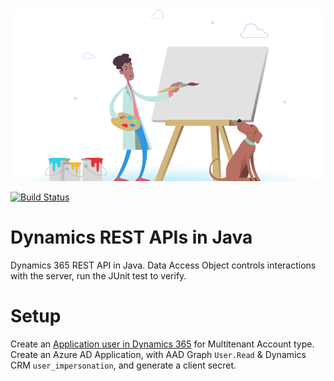 <div align="center"><img src="img/pupadoo.svg"></div>

[![Build Status](https://travis-ci.org/gregdegruy/dynamics-rest-api.svg?branch=master)](https://travis-ci.org/gregdegruy/dynamics-rest-api)

# Dynamics REST APIs in Java

Dynamics 365 REST API in Java. Data Access Object controls interactions with the server, run the JUnit test to verify.

# Setup

Create an [Application user in Dynamics 365](https://docs.microsoft.com/en-us/power-platform/admin/create-users-assign-online-security-roles#create-an-application-user) for Multitenant Account type.
Create an Azure AD Application, with AAD Graph `User.Read` & Dynamics CRM `user_impersonation`, and generate a client secret.
